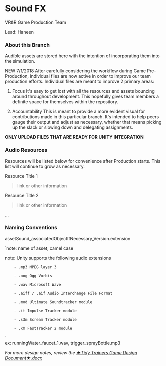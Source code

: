 # Sound FX

VR&R Game Production Team

Lead: Haneen

### About this Branch

Audible assets are stored here with the intention of incorporating them into the simulation.

NEW 7/1/2018 After carefully considering the workflow during Game Pre-Production, individual files are now active in order to improve our team production efforts. Individual files are meant to improve 2 primary areas:

1. Focus
It's easy to get lost with all the resources and assets bouncing around throughout development. This hopefully gives team members a definite space for themselves within the repository.

2. Accountability
This is meant to provide a more evident visual for contributions made in this particular branch. It's intended to help peers gauge their output and adjust as necessary, whether that means picking up the slack or slowing down and delegating assignments.

**ONLY UPLOAD FILES THAT ARE READY FOR UNITY INTEGRATION**

### Audio Resources

Resources will be listed below for convenience after Production starts. This list will continue to grow as necessary.

Resource Title 1
>link or other information

Resource Title 2
>link or other information

...

### Naming Conventions

assetSound_associatedObjectIfNecessary_Version.extension

`note: name of asset, camel case

note: Unity supports the following audio extensions

		- .mp3 MPEG layer 3
        
		- .oog Ogg Vorbis
        
		- .wav Microsoft Wave
        
		- .aiff / .aif Audio Interchange File Format
        
		- .mod Ultimate Soundtracker module
        
		- .it Impulse Tracker module
        
		- .s3m Scream Tracker module
        
		- .xm FastTracker 2 module
`        
	ex: runningWater_faucet_1.wav, trigger_sprayBottle.mp3

*For more design notes, review the [★Tidy Trainers Game Design Document★.docx](https://drive.google.com/open?id=1JfH-lJwL_DV4JUY7JDna6ZUCbfMSl24Pqtl_IIkbNKo "Link to game design document - Click to open!")*
